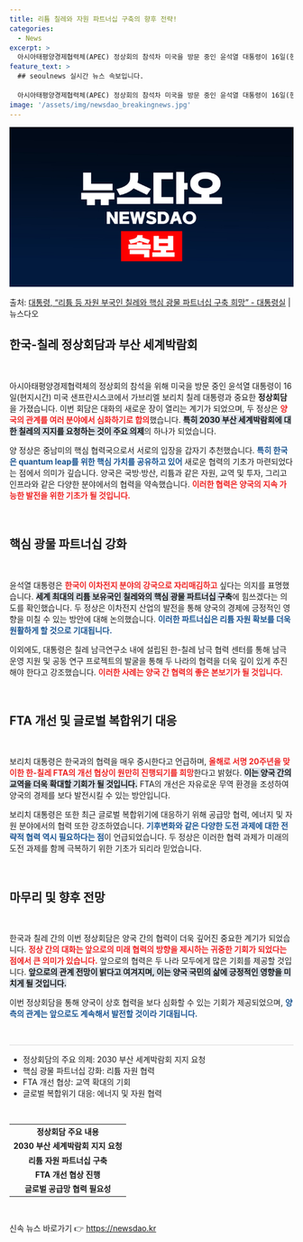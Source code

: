 ```yaml
---
title: 리튬 칠레와 자원 파트너십 구축의 향후 전략!
categories:
  - News
excerpt: >
  아시아태평양경제협력체(APEC) 정상회의 참석차 미국을 방문 중인 윤석열 대통령이 16일(현지시간) 미국 샌…
feature_text: >
  ## seoulnews 실시간 뉴스 속보입니다.

  아시아태평양경제협력체(APEC) 정상회의 참석차 미국을 방문 중인 윤석열 대통령이 16일(현지시간) 미국 샌…
image: '/assets/img/newsdao_breakingnews.jpg'
---
```


![뉴스다오 속보](/assets/img/newsdao_breakingnews.jpg)

<p>출처: <a href="https://newsdao.kr/2569" rel="dofollow">대통령, “리튬 등 자원 부국인 칠레와 핵심 광물 파트너십 구축 희망”  - 대통령실</a> | 뉴스다오</p>

<h2 data-ke-size="size26">한국-칠레 정상회담과 부산 세계박람회</h2>

<p data-ke-size="size16">&nbsp;</p>

<p data-ke-size="size16">아시아태평양경제협력체의 정상회의 참석을 위해 미국을 방문 중인 윤석열 대통령이 16일(현지시간) 미국 샌프란시스코에서 가브리엘 보리치 칠레 대통령과 중요한 <b>정상회담</b>을 가졌습니다. 이번 회담은 대화의 새로운 장이 열리는 계기가 되었으며, 두 정상은 <b><span style="color: #ee2323;">양국의 관계를 여러 분야에서 심화하기로 합의</span></b>했습니다. <b><span style="background-color: #21538527;">특히 2030 부산 세계박람회에 대한 칠레의 지지를 요청하는 것이 주요 의제</span></b>의 하나가 되었습니다.</p>

<p data-ke-size="size16">양 정상은 중남미의 핵심 협력국으로서 서로의 입장을 갑자기 추천했습니다. <b><span style="color: #1a5490;">특히 한국은 quantum leap를 위한 핵심 가치를 공유하고 있어</span></b> 새로운 협력의 기초가 마련되었다는 점에서 의미가 깊습니다. 양국은 국방·방산, 리튬과 같은 자원, 교역 및 투자, 그리고 인프라와 같은 다양한 분야에서의 협력을 약속했습니다. <b><span style="color: #ee2323;">이러한 협력은 양국의 지속 가능한 발전을 위한 기초가 될 것입니다.</span></b></p>

<p data-ke-size="size16">&nbsp;</p>

<h2 data-ke-size="size26">핵심 광물 파트너십 강화</h2>

<p data-ke-size="size16">&nbsp;</p>

<p data-ke-size="size16">윤석열 대통령은 <b><span style="color: #ee2323;">한국이 이차전지 분야의 강국으로 자리매김하고</span></b> 싶다는 의지를 표명했습니다. <b><span style="background-color: #21538527;">세계 최대의 리튬 보유국인 칠레와의 핵심 광물 파트너십 구축</span></b>에 힘쓰겠다는 의도를 확인했습니다. 두 정상은 이차전지 산업의 발전을 통해 양국의 경제에 긍정적인 영향을 미칠 수 있는 방안에 대해 논의했습니다. <b><span style="color: #1a5490;">이러한 파트너십은 리튬 자원 확보를 더욱 원활하게 할 것으로 기대됩니다.</span></b></p>

<p data-ke-size="size16">이외에도, 대통령은 칠레 남극연구소 내에 설립된 한-칠레 남극 협력 센터를 통해 남극 운영 지원 및 공동 연구 프로젝트의 발굴을 통해 두 나라의 협력을 더욱 깊이 있게 추진해야 한다고 강조했습니다. <b><span style="color: #ee2323;">이러한 사례는 양국 간 협력의 좋은 본보기가 될 것입니다.</span></b></p>

<p data-ke-size="size16">&nbsp;</p>

<h2 data-ke-size="size26">FTA 개선 및 글로벌 복합위기 대응</h2>

<p data-ke-size="size16">&nbsp;</p>

<p data-ke-size="size16">보리치 대통령은 한국과의 협력을 매우 중시한다고 언급하며, <b><span style="color: #ee2323;">올해로 서명 20주년을 맞이한 한-칠레 FTA의 개선 협상이 원만히 진행되기를 희망</span></b>한다고 밝혔다. <b><span style="background-color: #21538527;">이는 양국 간의 교역을 더욱 확대할 기회가 될 것입니다.</span></b> FTA의 개선은 자유로운 무역 환경을 조성하여 양국의 경제를 보다 발전시킬 수 있는 방안입니다.</p>

<p data-ke-size="size16">보리치 대통령은 또한 최근 글로벌 복합위기에 대응하기 위해 공급망 협력, 에너지 및 자원 분야에서의 협력 또한 강조하였습니다. <b><span style="color: #1a5490;">기후변화와 같은 다양한 도전 과제에 대한 전략적 협력 역시 필요하다는 점</span></b>이 언급되었습니다. 두 정상은 이러한 협력 과제가 미래의 도전 과제를 함께 극복하기 위한 기초가 되리라 믿었습니다.</p>

<p data-ke-size="size16">&nbsp;</p>

<h2 data-ke-size="size26">마무리 및 향후 전망</h2>

<p data-ke-size="size16">&nbsp;</p>

<p data-ke-size="size16">한국과 칠레 간의 이번 정상회담은 양국 간의 협력이 더욱 깊어진 중요한 계기가 되었습니다. <b><span style="color: #ee2323;">정상 간의 대화는 앞으로의 미래 협력의 방향을 제시하는 귀중한 기회가 되었다는 점에서 큰 의미가 있습니다.</span></b> 앞으로의 협력은 두 나라 모두에게 많은 기회를 제공할 것입니다. <b><span style="background-color: #21538527;">앞으로의 관계 전망이 밝다고 여겨지며, 이는 양국 국민의 삶에 긍정적인 영향을 미치게 될 것입니다.</span></b></p>

<p data-ke-size="size16">이번 정상회담을 통해 양국이 상호 협력을 보다 심화할 수 있는 기회가 제공되었으며, <b><span style="color: #1a5490;">양측의 관계는 앞으로도 계속해서 발전할 것이라 기대됩니다.</span></b></p>

<p data-ke-size="size16">&nbsp;</p>

<hr style="height: 2px; border: none; background-color: #eaeaea;"/>

<ul>
    <li>정상회담의 주요 의제: 2030 부산 세계박람회 지지 요청</li>
    <li>핵심 광물 파트너십 강화: 리튬 자원 협력</li>
    <li>FTA 개선 협상: 교역 확대의 기회</li>
    <li>글로벌 복합위기 대응: 에너지 및 자원 협력</li>
</ul>

<p data-ke-size="size16">&nbsp;</p>

<table style="width:100%; border-collapse: collapse;">
    <tr>
        <td style="text-align: center; height: 17px;"><b>정상회담 주요 내용</b></td>
    </tr>
    <tr>
        <td style="text-align: center; height: 17px;"><b>2030 부산 세계박람회 지지 요청</b></td>
    </tr>
    <tr>
        <td style="text-align: center; height: 17px;"><b>리튬 자원 파트너십 구축</b></td>
    </tr>
    <tr>
        <td style="text-align: center; height: 17px;"><b>FTA 개선 협상 진행</b></td>
    </tr>
    <tr>
        <td style="text-align: center; height: 17px;"><b>글로벌 공급망 협력 필요성</b></td>
    </tr>
</table>

<p data-ke-size="size16">&nbsp;</p> 

신속 뉴스 바로가기 👉 <a href="https://newsdao.kr" rel="dofollow">https://newsdao.kr</a>


